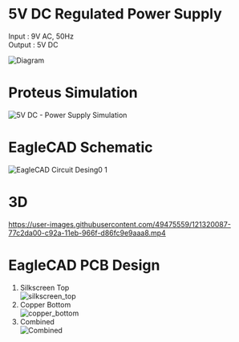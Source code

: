 # 5V DC Regulated Power Supply 


Input : 9V AC, 50Hz <br/>
Output : 5V DC <br/>

![Diagram](https://user-images.githubusercontent.com/49475559/121223769-7d2a1100-c8a5-11eb-89b8-101c62180e11.png)
# Proteus Simulation  
![5V DC - Power Supply Simulation](https://user-images.githubusercontent.com/49475559/120933828-9605bb80-c719-11eb-9904-22a512770951.png)

# EagleCAD Schematic 

![EagleCAD Circuit Desing0 1](https://user-images.githubusercontent.com/49475559/121038992-564cdb80-c7ce-11eb-9b58-18e05165983c.png)
# 3D


https://user-images.githubusercontent.com/49475559/121320087-77c2da00-c92a-11eb-966f-d86fc9e9aaa8.mp4


# EagleCAD PCB Design
1) Silkscreen Top<br/>
![silkscreen_top](https://user-images.githubusercontent.com/49475559/121042596-77fb9200-c7d1-11eb-936c-9978431500ca.png)
2) Copper Bottom<br/>
![copper_bottom](https://user-images.githubusercontent.com/49475559/121042685-8cd82580-c7d1-11eb-998f-74305fc8cac9.png)
3) Combined<Br/>
![Combined](https://user-images.githubusercontent.com/49475559/121042794-a4afa980-c7d1-11eb-954a-d8966a1ad58d.png)

